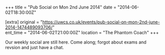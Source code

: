 +++
title = "Pub Social on Mon 2nd June 2014"
date = "2014-06-02T18:30:00Z"

[extra]
original = "https://uwcs.co.uk/events/pub-social-on-mon-2nd-june-2014-1474489093706/"    
ent_time = "2014-06-02T21:00:00Z"
location = "The Phantom Coach"
+++

Our weekly social are still here. Come along; forgot about exams and revsion and just have a chat.

